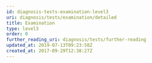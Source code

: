 ```yaml
---
id: diagnosis-tests-examination-level3
uri: diagnosis/tests/examination/detailed
title: Examination
type: level3
order: 0
further_reading_uri: diagnosis/tests/further-reading
updated_at: 2019-07-13T09:23:58Z
created_at: 2017-09-29T12:38:27Z
---
```


